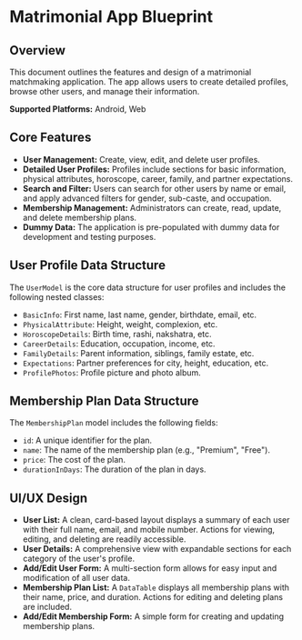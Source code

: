 # Matrimonial App Blueprint

## Overview

This document outlines the features and design of a matrimonial matchmaking application. The app allows users to create detailed profiles, browse other users, and manage their information.

**Supported Platforms:** Android, Web

## Core Features

*   **User Management:** Create, view, edit, and delete user profiles.
*   **Detailed User Profiles:** Profiles include sections for basic information, physical attributes, horoscope, career, family, and partner expectations.
*   **Search and Filter:** Users can search for other users by name or email, and apply advanced filters for gender, sub-caste, and occupation.
*   **Membership Management:** Administrators can create, read, update, and delete membership plans.
*   **Dummy Data:** The application is pre-populated with dummy data for development and testing purposes.

## User Profile Data Structure

The `UserModel` is the core data structure for user profiles and includes the following nested classes:

*   `BasicInfo`: First name, last name, gender, birthdate, email, etc.
*   `PhysicalAttribute`: Height, weight, complexion, etc.
*   `HoroscopeDetails`: Birth time, rashi, nakshatra, etc.
*   `CareerDetails`: Education, occupation, income, etc.
*   `FamilyDetails`: Parent information, siblings, family estate, etc.
*   `Expectations`: Partner preferences for city, height, education, etc.
*   `ProfilePhotos`: Profile picture and photo album.

## Membership Plan Data Structure

The `MembershipPlan` model includes the following fields:

*   `id`: A unique identifier for the plan.
*   `name`: The name of the membership plan (e.g., "Premium", "Free").
*   `price`: The cost of the plan.
*   `durationInDays`: The duration of the plan in days.

## UI/UX Design

*   **User List:** A clean, card-based layout displays a summary of each user with their full name, email, and mobile number. Actions for viewing, editing, and deleting are readily accessible.
*   **User Details:** A comprehensive view with expandable sections for each category of the user's profile.
*   **Add/Edit User Form:** A multi-section form allows for easy input and modification of all user data.
*   **Membership Plan List:** A `DataTable` displays all membership plans with their name, price, and duration. Actions for editing and deleting plans are included.
*   **Add/Edit Membership Form:** A simple form for creating and updating membership plans.
